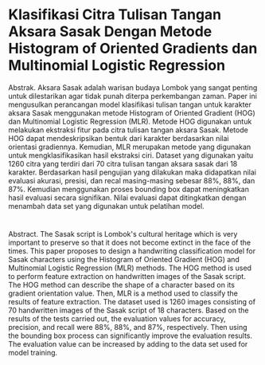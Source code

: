 # Klasifikasi Citra Tulisan Tangan Aksara Sasak Dengan Metode Histogram of Oriented Gradients dan Multinomial Logistic Regression
Abstrak. Aksara Sasak adalah warisan budaya Lombok yang sangat penting untuk dilestarikan agar tidak punah diterpa perkembangan zaman. Paper ini mengusulkan perancangan model klasifikasi tulisan tangan untuk karakter aksara Sasak menggunakan metode Histogram of Oriented Gradient (HOG) dan Multinomial Logistic Regression (MLR). Metode HOG digunakan untuk melakukan ekstraksi fitur pada citra tulisan tangan aksara Sasak. Metode HOG dapat mendeskripsikan bentuk dari karakter berdasarkan nilai orientasi gradiennya. Kemudian, MLR merupakan metode yang digunakan untuk mengklasifikasikan hasil ekstraksi ciri. Dataset yang digunakan yaitu 1260 citra yang terdiri dari 70 citra tulisan tangan aksara sasak dari 18 karakter. Berdasarkan hasil pengujian yang dilakukan maka didapatkan nilai evaluasi akurasi, presisi, dan recal masing-masing sebesar 88%, 88%, dan 87%. Kemudian menggunakan proses bounding box dapat meningkatkan hasil evaluasi secara signifikan. Nilai evaluasi dapat ditingkatkan dengan menambah data set yang digunakan untuk pelatihan model.
# 
Abstract. The Sasak script is Lombok's cultural heritage which is very important to preserve so that it does not become extinct in the face of the times. This paper proposes to design a handwriting classification model for Sasak characters using the Histogram of Oriented Gradient (HOG) and Multinomial Logistic Regression (MLR) methods. The HOG method is used to perform feature extraction on handwritten images of the Sasak script. The HOG method can describe the shape of a character based on its gradient orientation value. Then, MLR is a method used to classify the results of feature extraction. The dataset used is 1260 images consisting of 70 handwritten images of the Sasak script of 18 characters. Based on the results of the tests carried out, the evaluation values for accuracy, precision, and recall were 88%, 88%, and 87%, respectively. Then using the bounding box process can significantly improve the evaluation results. The evaluation value can be increased by adding to the data set used for model training.
